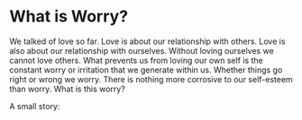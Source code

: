 # What is Worry?

We talked of love so far. Love is about
our relationship with others. Love is also
about our relationship with ourselves.
Without loving ourselves we cannot love
others. What prevents us from loving our
own self is the constant worry or irritation
that we generate within us. Whether things
go right or wrong we worry. There is
nothing more corrosive to our self-esteem
than worry. What is this worry?

A small story:

